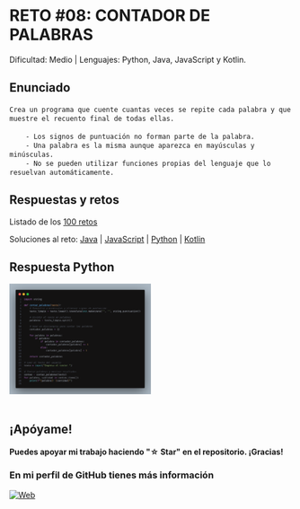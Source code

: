 # RETO #08: CONTADOR DE PALABRAS
Dificultad: Medio | Lenguajes: Python, Java, JavaScript y Kotlin.

## Enunciado

```
Crea un programa que cuente cuantas veces se repite cada palabra y que muestre el recuento final de todas ellas.

    - Los signos de puntuación no forman parte de la palabra.
    - Una palabra es la misma aunque aparezca en mayúsculas y minúsculas.
    - No se pueden utilizar funciones propias del lenguaje que lo resuelvan automáticamente.
```

## Respuestas y retos
Listado de los [100 retos](/README.md)

Soluciones al reto: 
[Java](/RETOS/Reto08/Reto08.java) | 
[JavaScript](/RETOS/Reto08/Reto08.js) | 
[Python](/RETOS/Reto08/Reto08.py) |
[Kotlin](/RETOS/Reto08/Reto08.kt)

## Respuesta Python
<div aling="center">
<img src="https://github.com/breativo/100retos_bybreativo/blob/master/img/reto08.png"
alt="Solución reto Python"
style="width:50%;"/>
</div>

</br>

## ¡Apóyame! 
#### Puedes apoyar mi trabajo haciendo "☆ Star" en el repositorio. ¡Gracias!

### En mi perfil de GitHub tienes más información

[![Web](https://img.shields.io/badge/GitHub-breativo-14a1f0?style=for-the-badge&logo=github&logoColor=white&labelColor=101010)](https://github.com/breativo)